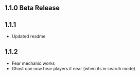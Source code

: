 ## 1.1.0 Beta Release

## 1.1.1
* Updated readme

## 1.1.2
* Fear mechanic works
* Ghost can now hear players if near (when its in search mode)